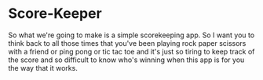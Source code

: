 # Score-Keeper
So what we're going to make is a simple scorekeeping app. So I want you to think back to all those times that you've been playing rock paper scissors with a friend or ping pong or tic tac toe and it's just so tiring to keep track of the score and so difficult to know who's winning when this app is for you the way that it works.
